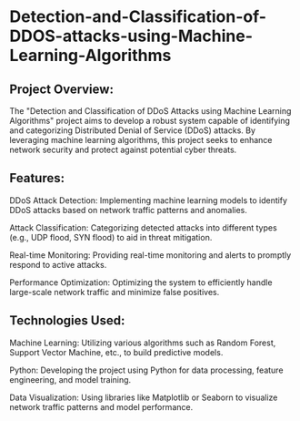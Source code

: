 # Detection-and-Classification-of-DDOS-attacks-using-Machine-Learning-Algorithms
## Project Overview:

The "Detection and Classification of DDoS Attacks using Machine Learning Algorithms" project aims to develop a robust system capable of identifying and categorizing Distributed Denial of Service (DDoS) attacks. By leveraging machine learning algorithms, this project seeks to enhance network security and protect against potential cyber threats.
## Features:

 DDoS Attack Detection: Implementing machine learning models to identify DDoS attacks based on network traffic patterns and anomalies.
 
 Attack Classification: Categorizing detected attacks into different types (e.g., UDP flood, SYN flood) to aid in threat mitigation.
 
 Real-time Monitoring: Providing real-time monitoring and alerts to promptly respond to active attacks.
 
 Performance Optimization: Optimizing the system to efficiently handle large-scale network traffic and minimize false positives.

## Technologies Used:

 Machine Learning: Utilizing various algorithms such as Random Forest, Support Vector Machine, etc., to build predictive models.
 
 Python: Developing the project using Python for data processing, feature engineering, and model training.
 
 Data Visualization: Using libraries like Matplotlib or Seaborn to visualize network traffic patterns and model performance.

